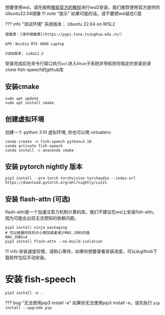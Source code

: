 想要使用wsl，请先按照[微软官方的教程](https://learn.microsoft.com/en-us/windows/wsl/install)进行wsl2安装，我们推荐使用官方提供的Ubuntu22.04镜像
!!! note "提示"
    如果可能的话，请不要把wsl装在C盘

??? info "测试环境"
    系统版本： Ubuntu 22.04 on WSL2

    镜像源：[清华镜像源](https://pypi.tuna.tsinghua.edu.cn/)

    GPU：Nvidia RTX 4060 Laptop

    CUDA版本: cuda12.2

安装完成后在命令行窗口执行`wsl`进入linux子系统并导航到你指定的安装目录clone fish-speech的github库
## 安装cmake
```
sudo apt update
sudo apt install cmake
```
## 创建虚拟环境
创建一个 python 3.10 虚拟环境, 你也可以用 virtualenv
```
conda create -n fish-speech python=3.10
conda activate fish-speech
conda install -c anaconda cmake
```

## 安装 pytorch nightly 版本
```
pip3 install --pre torch torchvision torchaudio --index-url https://download.pytorch.org/whl/nightly/cu121
```

## 安装 flash-attn (可选)
flash-attn是一个加速注意力机制计算的库，我们不建议在wsl上安装flsh-attn，因为可能会出现无法预知的依赖问题。
```
pip3 install ninja packaging
# 可以根据内存的大小增加或者减少MAX_JOBS的值
MAX_JOBS=4
pip3 install flash-attn --no-build-isolation
```
!!! info
    安装速度较慢，请耐心等待，如果你想要查看安装进度，可以从github下载软件包后手动安装。

# 安装 fish-speech
```
pip3 install -e .
```
??? bug "无法使用pip3 install -e"
    如果你无法使用pip3 install -e，请先执行
    ```
    pip install --upgrade pip
    ```